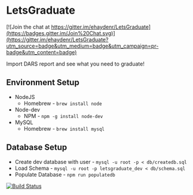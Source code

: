 # LetsGraduate

[![Join the chat at https://gitter.im/ehaydenr/LetsGraduate](https://badges.gitter.im/Join%20Chat.svg)](https://gitter.im/ehaydenr/LetsGraduate?utm_source=badge&utm_medium=badge&utm_campaign=pr-badge&utm_content=badge)

Import DARS report and see what you need to graduate!

Environment Setup
-----------------

* NodeJS
    * Homebrew - `brew install node`
* Node-dev
    * NPM - `npm -g install node-dev`
* MySQL
    * Homebrew - `brew install mysql`
   
Database Setup
--------------
* Create dev database with user - `mysql -u root -p < db/createdb.sql`
* Load Schema - `mysql -u root -p letsgraduate_dev < db/schema.sql`
* Populate Database - `npm run populatedb`

[![Build Status](https://travis-ci.org/ehaydenr/LetsGraduate.svg?branch=master)](https://travis-ci.org/ehaydenr/LetsGraduate)
